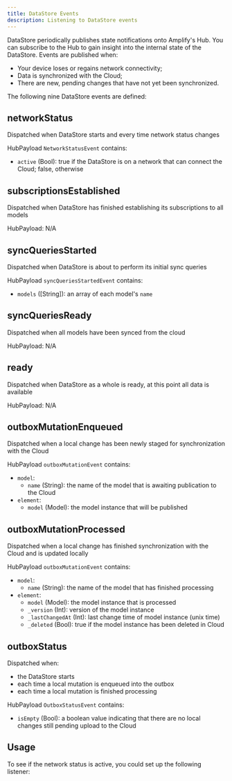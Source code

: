 ```yaml
---
title: DataStore Events
description: Listening to DataStore events
---
```


DataStore periodically publishes state notifications onto Amplify's Hub. You can subscribe to the Hub to gain insight into the internal state of the DataStore. Events are published when:
* Your device loses or regains network connectivity;
* Data is synchronized with the Cloud;
* There are new, pending changes that have not yet been synchronized.

The following nine DataStore events are defined:

## networkStatus

Dispatched when DataStore starts and every time network status changes

HubPayload `NetworkStatusEvent` contains:
- `active` (Bool): true if the DataStore is on a network that can connect the Cloud; false, otherwise

## subscriptionsEstablished

Dispatched when DataStore has finished establishing its subscriptions to all models

HubPayload: N/A

## syncQueriesStarted

Dispatched when DataStore is about to perform its initial sync queries

HubPayload `syncQueriesStartedEvent` contains:
- `models` ([String]): an array of each model's `name`

<inline-fragment platform="js" src="~/lib/datastore/fragments/js/datastore-events-model-synced.md"></inline-fragment>
<inline-fragment platform="android" src="~/lib/datastore/fragments/native_common/datastore-events.md"></inline-fragment>
<inline-fragment platform="flutter" src="~/lib/datastore/fragments/native_common/datastore-events.md"></inline-fragment>
<inline-fragment platform="ios" src="~/lib/datastore/fragments/native_common/datastore-events.md"></inline-fragment>

## syncQueriesReady

Dispatched when all models have been synced from the cloud

HubPayload: N/A

## ready

Dispatched when DataStore as a whole is ready, at this point all data is available

HubPayload: N/A

## outboxMutationEnqueued

Dispatched when a local change has been newly staged for synchronization with the Cloud

HubPayload `outboxMutationEvent` contains:
- `model`:
    - `name` (String): the name of the model that is awaiting publication to the Cloud
- `element`: 
    - `model` (Model): the model instance that will be published

## outboxMutationProcessed

Dispatched when a local change has finished synchronization with the Cloud and is updated locally

HubPayload `outboxMutationEvent` contains:
- `model`:
    - `name` (String): the name of the model that has finished processing
- `element`: 
    - `model` (Model): the model instance that is processed
    - `_version` (Int): version of the model instance
    - `_lastChangedAt` (Int): last change time of model instance (unix time)
    - `_deleted` (Bool): true if the model instance has been deleted in Cloud

## outboxStatus

Dispatched when:
- the DataStore starts
- each time a local mutation is enqueued into the outbox
- each time a local mutation is finished processing

HubPayload `OutboxStatusEvent` contains: 
- `isEmpty` (Bool): a boolean value indicating that there are no local changes still pending upload to the Cloud

## Usage
To see if the network status is active, you could set up the following listener:

<inline-fragment platform="js" src="~/lib/datastore/fragments/js/datastore-events.md"></inline-fragment>
<inline-fragment platform="android" src="~/lib/datastore/fragments/android/datastore-events.md"></inline-fragment>
<inline-fragment platform="ios" src="~/lib/datastore/fragments/ios/datastore-events.md"></inline-fragment>
<inline-fragment platform="flutter" src="~/lib/datastore/fragments/flutter/datastore-events.md"></inline-fragment>
